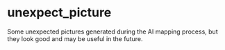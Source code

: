 # unexpect_picture
Some unexpected pictures generated during the AI ​​mapping process, but they look good and may be useful in the future.
